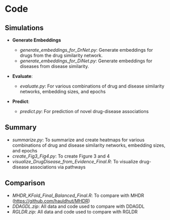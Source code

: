 # Code
## Simulations
- **Generate Embeddings**
  - *generate_embeddings_for_DrNet.py*: Generate embeddings for drugs from the drug similarity network.
  - *generate_embeddings_for_DiNet.py*: Generate embeddings for diseases from disease similarity.
 
- **Evaluate**:
  - *evaluate.py*: For various combinations of drug and disease similarity networks, embedding sizes, and epochs

- **Predict**:
  - *predict.py*: For prediction of novel drug-disease associations

## Summary
  - *summarize.py*: To summarize and create heatmaps for various combinations of drug and disease similarity networks, embedding sizes, and epochs
  - *create_Fig3_Fig4.py*: To create Figure 3 and 4
  - *visualize_DrugDisease_from_Evidence_Final.R*: To visualize drug-disease associations via pathways

## Comparison
  - *MHDR_KFold_Final_Balanced_Final.R*: To compare with MHDR (https://github.com/hauldhut/MHDR)
  - *DDAGDL.zip*: All data and code used to compare with DDAGDL
  - *RGLDR.zip*: All data and code used to compare with RGLDR
  

